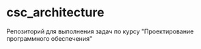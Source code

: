 # csc_architecture
Репозиторий для выполнения задач по курсу "Проектирование программного обеспечения"
